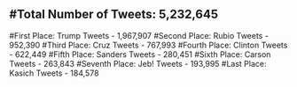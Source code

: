 #Total Number of Tweets: 5,232,645 
---
#First Place: Trump Tweets - 1,967,907
#Second Place: Rubio Tweets - 952,390
#Third Place: Cruz Tweets - 767,993
#Fourth Place: Clinton Tweets - 622,449
#Fifth Place: Sanders Tweets - 280,451
#Sixth Place: Carson Tweets - 263,843
#Seventh Place: Jeb! Tweets - 193,995
#Last Place: Kasich Tweets - 184,578
